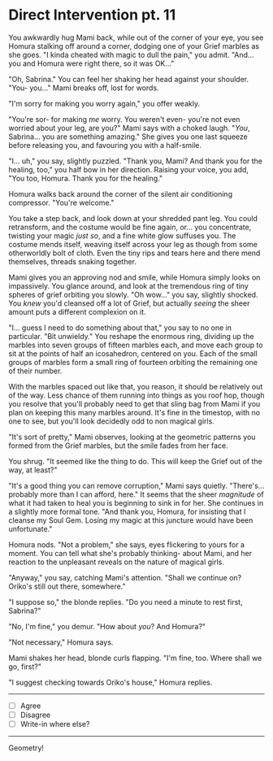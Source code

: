 # Direct Intervention pt. 11

You awkwardly hug Mami back, while out of the corner of your eye, you see Homura stalking off around a corner, dodging one of your Grief marbles as she goes. "I kinda cheated with magic to dull the pain," you admit. "And... you and Homura were right there, so it was OK..."

"Oh, Sabrina." You can feel her shaking her head against your shoulder. "You- you..." Mami breaks off, lost for words.

"I'm sorry for making you worry again," you offer weakly.

"You're sor- for making *me* worry. You weren't even- you're not even worried about your leg, are you?" Mami says with a choked laugh. "*You*, Sabrina... you are something amazing." She gives you one last squeeze before releasing you, and favouring you with a half-smile.

"I... uh," you say, slightly puzzled. "Thank you, Mami? And thank you for the healing, too," you half bow in her direction. Raising your voice, you add, "You too, Homura. Thank you for the healing."

Homura walks back around the corner of the silent air conditioning compressor. "You're welcome."

You take a step back, and look down at your shredded pant leg. You could retransform, and the costume would be fine again, or... you concentrate, twisting your magic *just so*, and a fine white glow suffuses you. The costume mends itself, weaving itself across your leg as though from some otherworldly bolt of cloth. Even the tiny rips and tears here and there mend themselves, threads snaking together.

Mami gives you an approving nod and smile, while Homura simply looks on impassively. You glance around, and look at the tremendous ring of tiny spheres of grief orbiting you slowly. "Oh wow\..." you say, slightly shocked. You *knew* you'd cleansed off a lot of Grief, but actually *seeing* the sheer amount puts a different complexion on it.

"I... guess I need to do something about that," you say to no one in particular. "Bit unwieldy." You reshape the enormous ring, dividing up the marbles into seven groups of fifteen marbles each, and move each group to sit at the points of half an icosahedron, centered on you. Each of the small groups of marbles form a small ring of fourteen orbiting the remaining one of their number.

With the marbles spaced out like that, you reason, it should be relatively out of the way. Less chance of them running into things as you roof hop, though you resolve that you'll probably need to get that sling bag from Mami if you plan on keeping this many marbles around. It's fine in the timestop, with no one to see, but you'll look decidedly odd to non magical girls.

"It's sort of pretty," Mami observes, looking at the geometric patterns you formed from the Grief marbles, but the smile fades from her face.

You shrug. "It seemed like the thing to do. This will keep the Grief out of the way, at least?"

"It's a good thing you can remove corruption," Mami says quietly. "There's... probably more than I can afford, here." It seems that the sheer *magnitude* of what it had taken to heal you is beginning to sink in for her. She continues in a slightly more formal tone. "And thank you, Homura, for insisting that I cleanse my Soul Gem. Losing my magic at this juncture would have been unfortunate."

Homura nods. "Not a problem," she says, eyes flickering to yours for a moment. You can tell what she's probably thinking- about Mami, and her reaction to the unpleasant reveals on the nature of magical girls.

"Anyway," you say, catching Mami's attention. "Shall we continue on? Oriko's still out there, somewhere."

"I suppose so," the blonde replies. "Do you need a minute to rest first, Sabrina?"

"No, I'm fine," you demur. "How about *you*? And Homura?"

"Not necessary," Homura says.

Mami shakes her head, blonde curls flapping. "I'm fine, too. Where shall we go, first?"

"I suggest checking towards Oriko's house," Homura replies.

---

- [ ] Agree
- [ ] Disagree
- [ ] Write-in where else?

---

Geometry!

